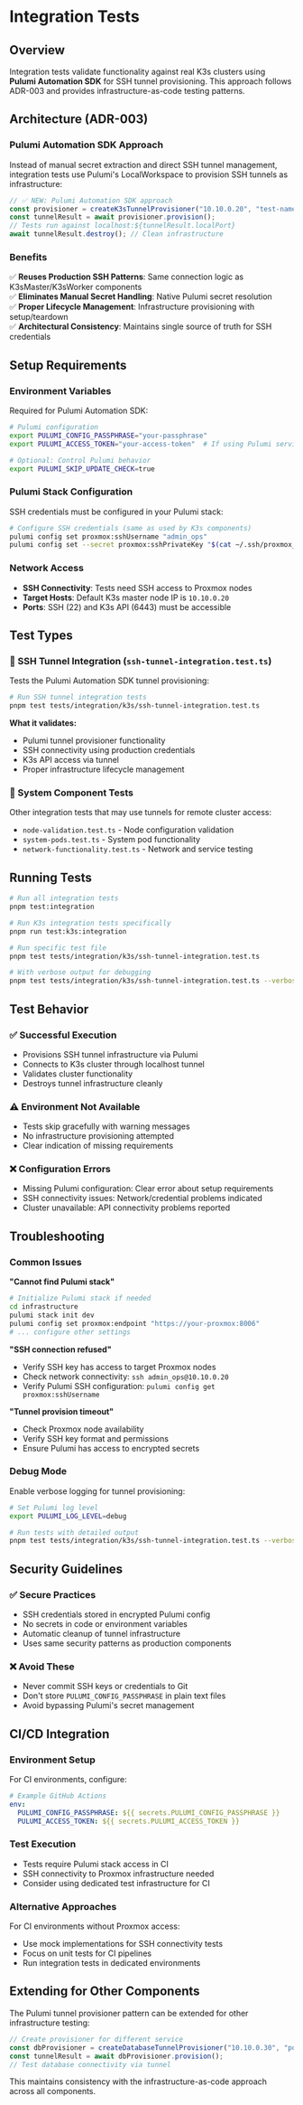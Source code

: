 # Integration Tests

## Overview

Integration tests validate functionality against real K3s clusters using **Pulumi Automation SDK** for SSH tunnel provisioning. This approach follows ADR-003 and provides infrastructure-as-code testing patterns.

## Architecture (ADR-003)

### Pulumi Automation SDK Approach

Instead of manual secret extraction and direct SSH tunnel management, integration tests use Pulumi's LocalWorkspace to provision SSH tunnels as infrastructure:

```typescript
// ✅ NEW: Pulumi Automation SDK approach
const provisioner = createK3sTunnelProvisioner("10.10.0.20", "test-name");
const tunnelResult = await provisioner.provision();
// Tests run against localhost:${tunnelResult.localPort}
await tunnelResult.destroy(); // Clean infrastructure
```

### Benefits

✅ **Reuses Production SSH Patterns**: Same connection logic as K3sMaster/K3sWorker components  
✅ **Eliminates Manual Secret Handling**: Native Pulumi secret resolution  
✅ **Proper Lifecycle Management**: Infrastructure provisioning with setup/teardown  
✅ **Architectural Consistency**: Maintains single source of truth for SSH credentials  

## Setup Requirements

### Environment Variables

Required for Pulumi Automation SDK:

```bash
# Pulumi configuration
export PULUMI_CONFIG_PASSPHRASE="your-passphrase"
export PULUMI_ACCESS_TOKEN="your-access-token"  # If using Pulumi service

# Optional: Control Pulumi behavior
export PULUMI_SKIP_UPDATE_CHECK=true
```

### Pulumi Stack Configuration

SSH credentials must be configured in your Pulumi stack:

```bash
# Configure SSH credentials (same as used by K3s components)
pulumi config set proxmox:sshUsername "admin_ops"
pulumi config set --secret proxmox:sshPrivateKey "$(cat ~/.ssh/proxmox_key)"
```

### Network Access

- **SSH Connectivity**: Tests need SSH access to Proxmox nodes
- **Target Hosts**: Default K3s master node IP is `10.10.0.20`
- **Ports**: SSH (22) and K3s API (6443) must be accessible

## Test Types

### 🔗 SSH Tunnel Integration (`ssh-tunnel-integration.test.ts`)

Tests the Pulumi Automation SDK tunnel provisioning:

```bash
# Run SSH tunnel integration tests
pnpm test tests/integration/k3s/ssh-tunnel-integration.test.ts
```

**What it validates:**
- Pulumi tunnel provisioner functionality
- SSH connectivity using production credentials
- K3s API access via tunnel
- Proper infrastructure lifecycle management

### 🔧 System Component Tests

Other integration tests that may use tunnels for remote cluster access:

- `node-validation.test.ts` - Node configuration validation
- `system-pods.test.ts` - System pod functionality
- `network-functionality.test.ts` - Network and service testing

## Running Tests

```bash
# Run all integration tests
pnpm test:integration

# Run K3s integration tests specifically
pnpm run test:k3s:integration

# Run specific test file
pnpm test tests/integration/k3s/ssh-tunnel-integration.test.ts

# With verbose output for debugging
pnpm test tests/integration/k3s/ssh-tunnel-integration.test.ts --verbose
```

## Test Behavior

### ✅ Successful Execution
- Provisions SSH tunnel infrastructure via Pulumi
- Connects to K3s cluster through localhost tunnel
- Validates cluster functionality
- Destroys tunnel infrastructure cleanly

### ⚠️ Environment Not Available
- Tests skip gracefully with warning messages
- No infrastructure provisioning attempted
- Clear indication of missing requirements

### ❌ Configuration Errors
- Missing Pulumi configuration: Clear error about setup requirements
- SSH connectivity issues: Network/credential problems indicated
- Cluster unavailable: API connectivity problems reported

## Troubleshooting

### Common Issues

**"Cannot find Pulumi stack"**
```bash
# Initialize Pulumi stack if needed
cd infrastructure
pulumi stack init dev
pulumi config set proxmox:endpoint "https://your-proxmox:8006"
# ... configure other settings
```

**"SSH connection refused"**
- Verify SSH key has access to target Proxmox nodes
- Check network connectivity: `ssh admin_ops@10.10.0.20`
- Verify Pulumi SSH configuration: `pulumi config get proxmox:sshUsername`

**"Tunnel provision timeout"**
- Check Proxmox node availability
- Verify SSH key format and permissions
- Ensure Pulumi has access to encrypted secrets

### Debug Mode

Enable verbose logging for tunnel provisioning:

```bash
# Set Pulumi log level
export PULUMI_LOG_LEVEL=debug

# Run tests with detailed output
pnpm test tests/integration/k3s/ssh-tunnel-integration.test.ts --verbose
```

## Security Guidelines

### ✅ **Secure Practices**
- SSH credentials stored in encrypted Pulumi config
- No secrets in code or environment variables
- Automatic cleanup of tunnel infrastructure
- Uses same security patterns as production components

### ❌ **Avoid These**
- Never commit SSH keys or credentials to Git
- Don't store `PULUMI_CONFIG_PASSPHRASE` in plain text files
- Avoid bypassing Pulumi's secret management

## CI/CD Integration

### Environment Setup

For CI environments, configure:

```yaml
# Example GitHub Actions
env:
  PULUMI_CONFIG_PASSPHRASE: ${{ secrets.PULUMI_CONFIG_PASSPHRASE }}
  PULUMI_ACCESS_TOKEN: ${{ secrets.PULUMI_ACCESS_TOKEN }}
```

### Test Execution

- Tests require Pulumi stack access in CI
- SSH connectivity to Proxmox infrastructure needed
- Consider using dedicated test infrastructure for CI

### Alternative Approaches

For CI environments without Proxmox access:
- Use mock implementations for SSH connectivity tests
- Focus on unit tests for CI pipelines
- Run integration tests in dedicated environments

## Extending for Other Components

The Pulumi tunnel provisioner pattern can be extended for other infrastructure testing:

```typescript
// Create provisioner for different service
const dbProvisioner = createDatabaseTunnelProvisioner("10.10.0.30", "postgres");
const tunnelResult = await dbProvisioner.provision();
// Test database connectivity via tunnel
```

This maintains consistency with the infrastructure-as-code approach across all components.